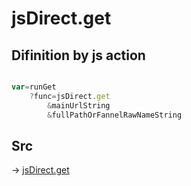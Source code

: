 # jsDirect.get

## Difinition by js action

```js.js

var=runGet
	?func=jsDirect.get
		&mainUrlString
		&fullPathOrFannelRawNameString
```

## Src

-> [jsDirect.get](https://github.com/puutaro/CommandClick/blob/master/app/src/main/java/com/puutaro/commandclick/fragment_lib/terminal_fragment/js_interface/JsDirect.kt#L44)


